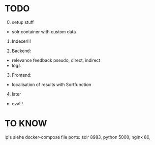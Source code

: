# TODO

0. setup stuff
- solr container with custom data

1. Indexer!!!

2. Backend:
- relevance feedback pseudo, direct, indirect
- logs

3. Frontend:
- localisation of results with Sortfunction

4. later 
- eval!!

# TO KNOW
ip's siehe docker-compose file
ports: solr 8983, python 5000, nginx 80,